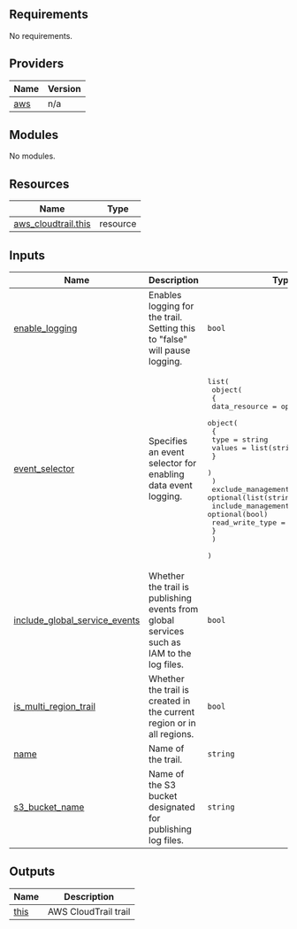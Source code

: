 <!-- BEGIN_TF_DOCS -->
## Requirements

No requirements.

## Providers

| Name | Version |
|------|---------|
| <a name="provider_aws"></a> [aws](#provider\_aws) | n/a |

## Modules

No modules.

## Resources

| Name | Type |
|------|------|
| [aws_cloudtrail.this](https://registry.terraform.io/providers/hashicorp/aws/latest/docs/resources/cloudtrail) | resource |

## Inputs

| Name | Description | Type | Default | Required |
|------|-------------|------|---------|:--------:|
| <a name="input_enable_logging"></a> [enable\_logging](#input\_enable\_logging) | Enables logging for the trail. Setting this to "false" will pause logging. | `bool` | `true` | no |
| <a name="input_event_selector"></a> [event\_selector](#input\_event\_selector) | Specifies an event selector for enabling data event logging. | <pre>list(<br>    object(<br>      {<br>        data_resource = optional(<br>          object(<br>            {<br>              type   = string<br>              values = list(string)<br>            }<br>          )<br>        )<br>        exclude_management_event_sources = optional(list(string))<br>        include_management_events        = optional(bool)<br>        read_write_type                  = optional(string)<br>      }<br>    )<br>  )</pre> | `null` | no |
| <a name="input_include_global_service_events"></a> [include\_global\_service\_events](#input\_include\_global\_service\_events) | Whether the trail is publishing events from global services such as IAM to the log files. | `bool` | `true` | no |
| <a name="input_is_multi_region_trail"></a> [is\_multi\_region\_trail](#input\_is\_multi\_region\_trail) | Whether the trail is created in the current region or in all regions. | `bool` | `false` | no |
| <a name="input_name"></a> [name](#input\_name) | Name of the trail. | `string` | n/a | yes |
| <a name="input_s3_bucket_name"></a> [s3\_bucket\_name](#input\_s3\_bucket\_name) | Name of the S3 bucket designated for publishing log files. | `string` | n/a | yes |

## Outputs

| Name | Description |
|------|-------------|
| <a name="output_this"></a> [this](#output\_this) | AWS CloudTrail trail |
<!-- END_TF_DOCS -->
